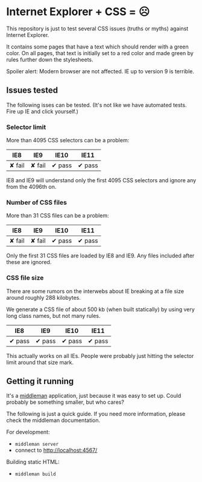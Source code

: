 # Internet Explorer + CSS = ☹

This repository is just to test several CSS issues (truths or myths) against Internet Explorer.

It contains some pages that have a text which should render with a green color. On all pages, that text is initially set to a red color and made green by rules further down the stylesheets.

Spoiler alert: Modern browser are not affected. IE up to version 9 is terrible.

## Issues tested

The following isses can be tested. (It's not like we have automated tests. Fire up IE and click yourself.)


### Selector limit

More than 4095 CSS selectors can be a problem:

   IE8  |   IE9  |  IE10  |  IE11
--------|--------|--------|--------
 ✘ fail | ✘ fail | ✔ pass | ✔ pass

IE8 and IE9 will understand only the first 4095 CSS selectors and ignore any from the 4096th on.

### Number of CSS files

More than 31 CSS files can be a problem:

   IE8  |   IE9  |  IE10  |  IE11
--------|--------|--------|--------
 ✘ fail | ✘ fail | ✔ pass | ✔ pass

Only the first 31 CSS files are loaded by IE8 and IE9. Any files included after these are ignored.

### CSS file size

There are some rumors on the interwebs about IE breaking at a file size around roughly 288 kilobytes.

We generate a CSS file of about 500 kb (when built statically) by using very long class names, but not many rules.

   IE8  |   IE9  |  IE10  |  IE11
--------|--------|--------|--------
 ✔ pass | ✔ pass | ✔ pass | ✔ pass

This actually works on all IEs. People were probably just hitting the selector limit around that size mark.

## Getting it running

It's a [middleman](http://middlemanapp.com/) application, just because it was easy to set up. Could probably be something smaller, but who cares?

The following is just a quick guide. If you need more information, please check the middleman documentation.

For development:

* `middleman server`
* connect to <http://localhost:4567/>

Building static HTML:

* `middleman build`
